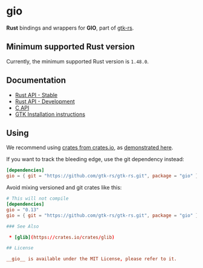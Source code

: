 # gio

__Rust__ bindings and wrappers for __GIO__, part of [gtk-rs](https://github.com/gtk-rs/gtk-rs).

## Minimum supported Rust version

Currently, the minimum supported Rust version is `1.48.0`.

## Documentation

 * [Rust API - Stable](https://gtk-rs.org/docs/gio/)
 * [Rust API - Development](https://gtk-rs.org/gtk-rs/git/docs/gio)
 * [C API](https://developer.gnome.org/gio/stable/)
 * [GTK Installation instructions](https://www.gtk.org/docs/installations/)

## Using

We recommend using [crates from crates.io](https://crates.io/keywords/gtk-rs),
as [demonstrated here](https://gtk-rs.org/#using).

If you want to track the bleeding edge, use the git dependency instead:

```toml
[dependencies]
gio = { git = "https://github.com/gtk-rs/gtk-rs.git", package = "gio" }
```

Avoid mixing versioned and git crates like this:

```toml
# This will not compile
[dependencies]
gio = "0.13"
gio = { git = "https://github.com/gtk-rs/gtk-rs.git", package = "gio" }

### See Also

 * [glib](https://crates.io/crates/glib)

## License

__gio__ is available under the MIT License, please refer to it.
